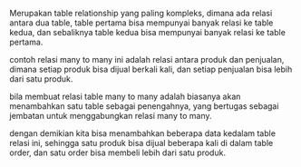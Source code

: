 Merupakan table relationship yang paling kompleks, dimana ada relasi antara dua table, table pertama bisa mempunyai banyak relasi ke table kedua, dan sebaliknya table kedua bisa mempunyai banyak relasi ke table pertama.

contoh relasi many to many ini adalah relasi antara produk dan penjualan, dimana setiap produk bisa dijual berkali kali, dan setiap penjualan bisa lebih dari satu produk.

bila membuat relasi table many to many adalah biasanya akan menambahkan satu table sebagai penengahnya, yang bertugas sebagai jembatan untuk menggabungkan relasi many to many.

dengan demikian kita bisa menambahkan beberapa data kedalam table relasi ini, sehingga satu produk bisa dijual beberapa kali di dalam table order, dan satu order bisa membeli lebih dari satu produk.
